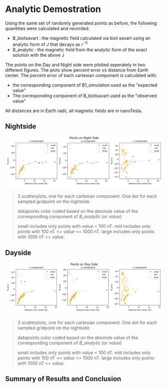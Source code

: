 # Analytic Demostration
Using the same set of randomly generated points as before, the following quantities were calculated and recorded:
- B_biotsavart : the magnetic field calculated via biot savart using an analytic form of J that decays as $r^{-5}$
- B_analytic : the magnetic field from the analytic form of the exact solution with the above J

The points on the Day and Night side were plotted seperately in two different figures. The plots show percent error vs distance from Earth center. The percent error of each cartesian component is calculated with:
- the corresponding component of B1_simulation used as the "expected value"
- The corresponding component of B_biotsavart used as the "observed value"

All distances are in Earth radii, all magnetic fields are in nanoTesla.

## Nightside
![](images/TESTANALYTIC/fifthpower/night_side.png)
>3 scatterplots, one for each cartesian component. One dot for each sampled gridpoint on the nightside.
>
>datapoints color coded based on the absolute value of the corresponding component of *B_analytic* (or *value*)
>
>small includes only points with *value* < 100 nT.
>mid includes only points with 100 nT <= *value* <= 1000 nT.
>large includes only points with 1000 nT <= *value*.

## Dayside
![](images/TESTANALYTIC/fifthpower/day_side.png)
>3 scatterplots, one for each cartesian component. One dot for each sampled gridpoint on the nightside.
>
>datapoints color coded based on the absolute value of the corresponding component of *B_analytic* (or *value*)
>
>small includes only points with *value* < 100 nT.
>mid includes only points with 100 nT <= *value* <= 1000 nT.
>large includes only points with 1000 nT <= *value*.

## Summary of Results and Conclusion

